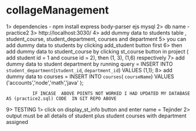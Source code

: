 # collageManagement
1> dependencies - npm install express body-parser ejs mysql 
2> db name - practice2
3> http://localhost:3030/
4> add dummy data to students table , student_course, student_department, courses and department
5> you can add dummy data to students by clicking add_student button first 
6> then add dummy data to student_course by clicking st_course button in project  ( add student id = 1 and course id = 2), then (1, 3), (1,6) respectively 
7> add dummy data to student department by running query = INSERT INTO `student_department`(`student_id`, `department_id`) VALUES (1,1);
8> add dummy data to courses = INSERT INTO `courses`( `courseName`) VALUES ('accounts','node','math','java' );
              
              IF INCASE  ABOVE POINTS NOT WORKED I HAD UPDATED MY DATABASE AS (practice2.sql) CODE  IN GIT REPO ABOVE 
 
9> TESTING 
  1> click on display_st_info button and enter name = Tejinder 
  2> output must be all details of student plus student courses with department assigned 
